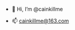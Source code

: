 - 👋 Hi, I’m @cainkillme

- 📫 cainkillme@163.com

<!---
cainkillme/cainkillme is a ✨ special ✨ repository because its `README.md` (this file) appears on your GitHub profile.
You can click the Preview link to take a look at your changes.
--->
